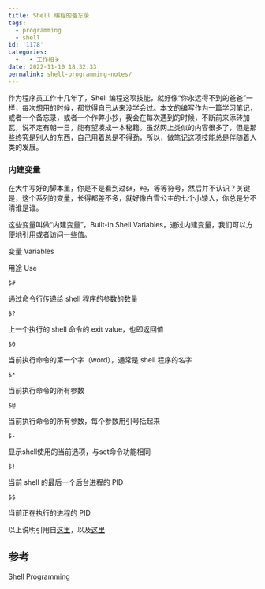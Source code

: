 ```yaml
---
title: Shell 编程的备忘录
tags:
  - programming
  - shell
id: '1178'
categories:
  -   - 工作相关
date: 2022-11-10 18:32:33
permalink: shell-programming-notes/
---
```


作为程序员工作十几年了，Shell 编程这项技能，就好像“你永远得不到的爸爸”一样，每次想用的时候，都觉得自己从来没学会过。本文的编写作为一篇学习笔记，或者一个备忘录，或者一个作弊小抄，我会在每次遇到的时候，不断前来添砖加瓦，说不定有朝一日，能有望凑成一本秘籍。虽然网上类似的内容很多了，但是那些终究是别人的东西，自己用着总是不得劲，所以，做笔记这项技能总是伴随着人类的发展。

<!--more-->

### 内建变量

在大牛写好的脚本里，你是不是看到过`$#`，`#@`，等等符号，然后并不认识？关键是，这个系列的变量，长得都差不多，就好像白雪公主的七个小矮人，你总是分不清谁是谁。

这些变量叫做“内建变量”，Built-in Shell Variables，通过内建变量，我们可以方便地引用或者访问一些值。

变量 Variables

用途 Use

`$#`

通过命令行传递给 shell 程序的参数的数量

`$?`

上一个执行的 shell 命令的 exit value，也即返回值

`$0`

当前执行命令的第一个字（word），通常是 shell 程序的名字

`$*`

当前执行命令的所有参数

`$@`

当前执行命令的所有参数，每个参数用引号括起来

`$-`

显示shell使用的当前选项，与set命令功能相同

`$!`

当前 shell 的最后一个后台进程的 PID

`$$`

当前正在执行的进程的 PID

以上说明引用自[这里](http://linuxsig.org/files/bash_scripting.html)，以及[这里](https://superuser.com/questions/247127/what-is-and-in-linux)

## 参考

[Shell Programming](http://linuxsig.org/files/bash_scripting.html)
